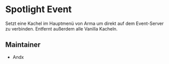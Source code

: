 # Spotlight Event

Setzt eine Kachel im Hauptmenü von Arma um direkt auf dem Event-Server zu verbinden. Entfernt außerdem alle Vanilla Kacheln.

## Maintainer

- Andx
